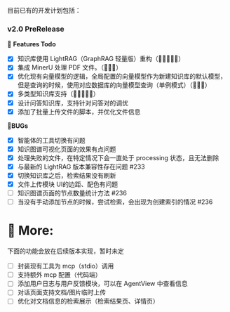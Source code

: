 目前已有的开发计划包括：


### v2.0 PreRelease

💭 **Features Todo**
- [x] 知识库使用 LightRAG（GraphRAG 轻量版）重构（🌟🌟🌟🌟🌟）
- [x] 集成 MinerU 处理 PDF 文件。（🌟🌟🌟）
- [x] 优化现有向量模型的逻辑，全局配置的向量模型作为新建知识库的默认模型，但是查询的时候，使用对应数据库的向量模型查询（单例模式）（🌟🌟🌟）
- [x] 多类型知识库支持（🌟🌟🌟🌟🌟）
- [x] 设计问答知识库，支持针对问答对的调优
- [x] 添加了批量上传文件的脚本，并优化文件信息

🐛**BUGs**
- [x] 智能体的工具切换有问题
- [x] 知识图谱可视化页面的效果有点问题
- [x] 处理失败的文件，在特定情况下会一直处于 processing 状态，且无法删除
- [x] 与最新的 LightRAG 版本兼容性存在问题 #233
- [x] 切换知识库之后，检索结果没有刷新
- [x] 文件上传模块 UI的边距、配色有问题
- [ ] 知识图谱页面的节点数量统计方法 #236
- [ ] 当没有手动添加节点的时候，尝试检索，会出现为创建索引的情况 #236

# 💯 More:

下面的功能会放在后续版本实现，暂时未定

- [ ] 封装现有工具为 mcp（stdio）调用
- [ ] 支持额外 mcp 配置（代码端）
- [ ] 添加用户日志与用户反馈模块，可以在 AgentView 中查看信息
- [ ] 对话页面支持文档/图片临时上传
- [ ] 优化对文档信息的检索展示（检索结果页、详情页）
